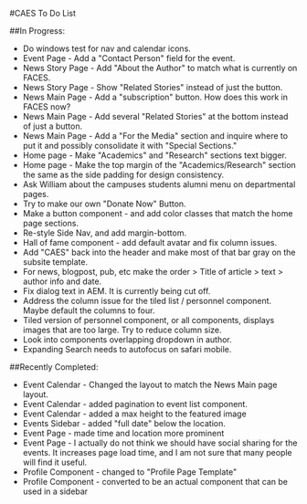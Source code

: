 #CAES To Do List


##In Progress:
- Do windows test for nav and calendar icons.
- Event Page - Add a "Contact Person" field for the event.
- News Story Page - Add "About the Author" to match what is currently on FACES.
- News Story Page - Show "Related Stories" instead of just the button.
- News Main Page - Add a "subscription" button. How does this work in FACES now?
- News Main Page - Add several "Related Stories" at the bottom instead of just a button.
- News Main Page - Add a "For the Media" section and inquire where to put it and possibly consolidate it with "Special Sections."
- Home page - Make "Academics" and "Research" sections text bigger.
- Home page - Make the top margin of the "Academics/Research" section the same as the side padding for design consistency.
- Ask William about the campuses students alumni menu on departmental pages.
- Try to make our own "Donate Now" Button.
- Make a button component - and add color classes that match the home page sections.
- Re-style Side Nav, and add margin-bottom.
- Hall of fame component - add default avatar and fix column issues.
- Add "CAES" back into the header and make most of that bar gray on the subsite template.
- For news, blogpost, pub, etc make the order > Title of article > text > author info and date.
- Fix dialog text in AEM. It is currently being cut off.
- Address the column issue for the tiled list / personnel component.  Maybe default the columns to four.
- Tiled version of personnel component, or all components, displays images that are too large.  Try to reduce column size.
- Look into components overlapping dropdown in author.
- Expanding Search needs to autofocus on safari mobile.

##Recently Completed:
- Event Calendar - Changed the layout to match the News Main page layout.
- Event Calendar - added pagination to event list component.
- Event Calendar - added a max height to the featured image
- Events Sidebar - added "full date" below the location.
- Event Page - made time and location more prominent
- Event Page - I actually do not think we should have social sharing for the events. It increases page load time, and I am not sure that many people will find it useful.
- Profile Component - changed to "Profile Page Template"
- Profile Component - converted to be an actual component that can be used in a sidebar
